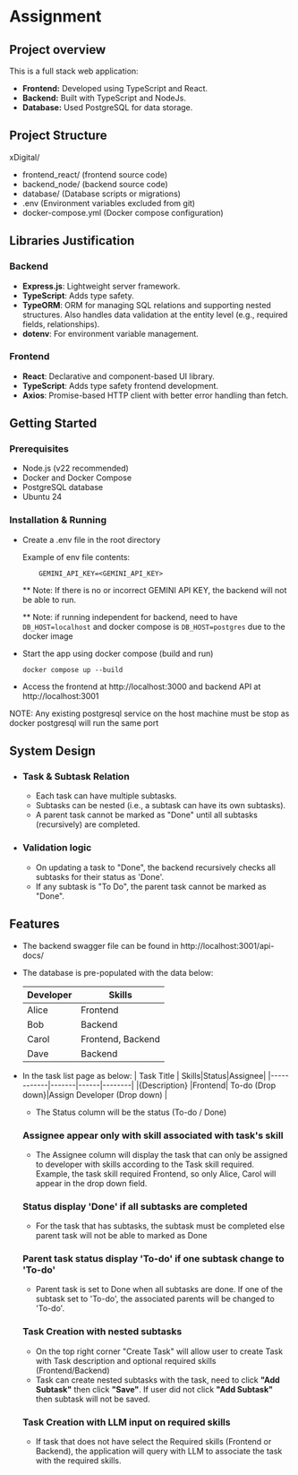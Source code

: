 # Assignment

## Project overview

This is a full stack web application:
- **Frontend:** Developed using TypeScript and React.
- **Backend:** Built with TypeScript and NodeJs.
- **Database:** Used PostgreSQL for data storage.

## Project Structure

xDigital/
- frontend_react/ (frontend source code)
- backend_node/  (backend source code)
- database/  (Database scripts or migrations)
- .env (Environment variables excluded from git)
- docker-compose.yml (Docker compose configuration)

## Libraries Justification

### Backend

- **Express.js**: Lightweight server framework.
- **TypeScript**: Adds type safety.
- **TypeORM**: ORM for managing SQL relations and supporting nested structures. Also handles data validation at the entity level (e.g., required fields, relationships).
- **dotenv**: For environment variable management.

### Frontend

- **React**: Declarative and component-based UI library.
- **TypeScript**: Adds type safety frontend development.
- **Axios**: Promise-based HTTP client with better error handling than fetch.

## Getting Started
### Prerequisites

- Node.js (v22 recommended)
- Docker and Docker Compose
- PostgreSQL database
- Ubuntu 24
### Installation & Running
- Create a .env file in the root directory
    
    Example of env file contents:
    ```
        GEMINI_API_KEY=<GEMINI_API_KEY>
    ```
    ** Note: If there is no or incorrect GEMINI API KEY, the backend will not be able to run.

    ** Note: if running independent for backend, need to have ```DB_HOST=localhost``` and docker compose is ```DB_HOST=postgres``` due to the docker image

- Start the app using docker compose (build and run)
    ```
    docker compose up --build

- Access the frontend at http://localhost:3000 and backend API at http://localhost:3001

NOTE: Any existing postgresql service on the host machine must be stop as docker postgresql will run the same port

## System Design

- ### Task & Subtask Relation
    - Each task can have multiple subtasks.
    - Subtasks can be nested (i.e., a subtask can have its own subtasks).
    - A parent task cannot be marked as "Done" until all subtasks (recursively) are completed.
- ### Validation logic
    - On updating a task to "Done", the backend recursively checks all subtasks for their status as 'Done'.
    - If any subtask is "To Do", the parent task cannot be marked as "Done".

## Features
- The backend swagger file can be found in http://localhost:3001/api-docs/

- The database is pre-populated with the data below:

    | Developer | Skills             |
    |-----------|--------------------|
    | Alice     | Frontend           |
    | Bob       | Backend            |
    | Carol     | Frontend, Backend  |
    | Dave      | Backend            |

- In the task list page as below:
    | Task Title | Skills|Status|Assignee|
    |------------|-------|------|--------|
    |{Description}     |Frontend| To-do (Drop down}|Assign Developer (Drop down) |
    
    - The Status column will be the status (To-do / Done)
    ### Assignee appear only with skill associated with task's skill
    - The Assignee column will display the task that can only be assigned to developer with skills according to the Task skill required. 
    <br>Example, the task skill required Frontend, so only Alice, Carol will appear in the drop down field.

    ### Status display 'Done' if all subtasks are completed
    - For the task that has subtasks, the subtask must be completed else parent task will not be able to marked as Done
    ### Parent task status display 'To-do' if one subtask change to 'To-do'
    - Parent task is set to Done when all subtasks are done. If one of the subtask set to 'To-do', the associated parents will be changed to 'To-do'.
    ### Task Creation with nested subtasks
    - On the top right corner "Create Task" will allow user to create Task with Task description and optional required skills (Frontend/Backend)
    - Task can create nested subtasks with the task, need to click **"Add Subtask"** then click **"Save"**. If user did not click **"Add Subtask"** then subtask will not be saved.
    ### Task Creation with LLM input on required skills
    - If task that does not have select the Required skills (Frontend or Backend), the application will query with LLM to associate the task with the required skills.
